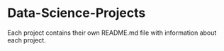 # Data-Science-Projects

Each project contains their own README.md file with information about each project.
